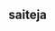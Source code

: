 
<!DOCTYPE html>
<html>
<head>
	<title>car</title>
<style>
	.myfav{
		height: 100vh;
		width: 100%;
		background-image: url(sky.jpg);
		background-size: cover;
		background-position: center;
		position: relative;
		overflow-x: hidden;
	}
	.highway{
		height: 200px;
		width: 500%;
		display: block;
		background-image: url(road.jpg);
		position: absolute;
		bottom: 0;
		left: 0;
		right: 0;
		z-index: 1;
		background-repeat: repeat-x;
		animation: highway 10s linear infinite;
	}
	   @keyframes highway
	{
		100%{
			transform: translate(-3400px);

		}
	}
	.city{
		height: 250px;
		width: 500%;
		background-image: url(city.png);
		position: absolute;
		bottom: 200px;
		left: 0;
		right: 0;
		display: block;
		z-index: 1;
		background-repeat: repeat-x;
		animation: city 20s linear infinite;

	}
	@keyframes city
	{
		100%{
			transform: translateX(-1400px);
		}
	}
	.car{
		width: 400px;
		left: 50%;
		bottom: 100px;
		transform: translateX(-50%);
         position: absolute;
         z-index: 2;
	}
	.car img
	{
		width: 100%;
		animation: : car 1s linear infinite;
	}
	@keyframes car: {
		100%{
			transform: translateY(-1px);

		}
		50%{transform: translateY(-1px);
		}
		0%{transform: translateY(-1px);
		}
	}
	.wheel{
		left: 50%;
		bottom:178px;
		transform: translateX(-50%);
		position: absolute;
		z-index: 2;
	}
	.wheel img
	{
		width: 72px;
		height: 72px;
		animation: wheel 1s linear infinite;
	}
	.back-wheel
	{
		left: -165px;
		position: absolute;
	}
	.front-wheel
	{
		left: 80px;
		position: absolute;
	}
	@keyframes wheel
	{
		100%{transform: rotate(360deg);}
	}
</style>
</head>
<body>
	<section><h1>saiteja</h1></section>
	<div class="myfav">
		<div class="highway"></div>
		<div class="city"></div>
		<div class="car">
			<img src="car.png">
		</div>
		<div class="wheel">
			<img src="wheel.png" class="back-wheel">
			<img src="wheel.png" class="front-wheel">
		</div>
</div>

</body>
</html>
